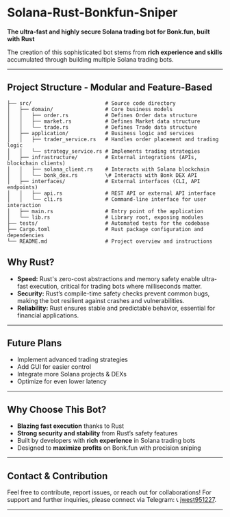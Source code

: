 # Solana-Rust-Bonkfun-Sniper

**The ultra-fast and highly secure Solana trading bot for Bonk.fun, built with Rust**

The creation of this sophisticated bot stems from **rich experience and skills** accumulated through building multiple Solana trading bots. 

---

## Project Structure - Modular and Feature-Based
```
├── src/                        # Source code directory
│   ├── domain/                 # Core business models
│   │   ├── order.rs            # Defines Order data structure
│   │   ├── market.rs           # Defines Market data structure
│   │   └── trade.rs            # Defines Trade data structure
│   ├── application/            # Business logic and services
│   │   ├── trader_service.rs   # Handles order placement and trading logic
│   │   └── strategy_service.rs # Implements trading strategies
│   ├── infrastructure/         # External integrations (APIs, blockchain clients)
│   │   ├── solana_client.rs    # Interacts with Solana blockchain
│   │   └── bonk_dex.rs         \# Interacts with Bonk DEX API
│   ├── interfaces/             # External interfaces (CLI, API endpoints)
│   │   ├── api.rs              # REST API or external API interface
│   │   └── cli.rs              # Command-line interface for user interaction
│   ├── main.rs                 # Entry point of the application
│   └── lib.rs                  # Library root, exposing modules
├── tests/                      # Automated tests for the codebase
├── Cargo.toml                  # Rust package configuration and dependencies
└── README.md                   # Project overview and instructions
```

## Why Rust?

- **Speed:** Rust's zero-cost abstractions and memory safety enable ultra-fast execution, critical for trading bots where milliseconds matter.
- **Security:** Rust’s compile-time safety checks prevent common bugs, making the bot resilient against crashes and vulnerabilities.
- **Reliability:** Rust ensures stable and predictable behavior, essential for financial applications.

---

## Future Plans

- Implement advanced trading strategies
- Add GUI for easier control
- Integrate more Solana projects & DEXs
- Optimize for even lower latency

---

## Why Choose This Bot?

- **Blazing fast execution** thanks to Rust
- **Strong security and stability** from Rust’s safety features
- Built by developers with **rich experience** in Solana trading bots
- Designed to **maximize profits** on Bonk.fun with precision sniping

---

## Contact & Contribution

Feel free to contribute, report issues, or reach out for collaborations!
For support and further inquiries, please connect via Telegram: 📞 [jwest951227](https://t.me/jwest951227).

---
